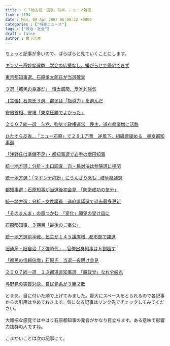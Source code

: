 ```yaml
---
title : ０７地方統一選挙、前半、ニュース雑感
link : 1194
date : Mon, 09 Apr 2007 06:08:32 +0000
categories : ["時事ニュース"]
tags : ["政治・社会"]
draft : false
author : 倉下忠憲
---
```


ちょっと記事が多いので、ぱらぱらと見ていくことにします。<BR><BR><A HREF="http://www.iza.ne.jp/news/newsarticle/46868/" TARGET="_blank">キンゾー奇妙な選挙　学会の応援なし、嫌がらせで帰宅できず</A><BR><BR><A HREF="http://www.iza.ne.jp/news/newsarticle/politics/localpolicy/46786/" TARGET="_blank">東京都知事選、石原慎太郎氏が当選確実</A><BR><BR><A HREF="http://www.iza.ne.jp/news/newsarticle/politics/localpolicy/46839/" TARGET="_blank">３選「都民の良識だ」　慎太郎節、反省と強気</A><BR><BR><A HREF="http://www.iza.ne.jp/news/newsarticle/column/shuchou/46828/" TARGET="_blank">【主張】石原氏３選　都民は「指導力」を選んだ</A><BR><BR><A HREF="http://www.iza.ne.jp/news/newsarticle/politics/politicsit/46877/" TARGET="_blank">安倍首相、安堵「東京圧勝でよかった」</A><BR><BR><A HREF="http://www.iza.ne.jp/news/newsarticle/politics/politicsit/46860/" TARGET="_blank">２００７統一選　与党、強気で政権運営　民主、道府県議増に活路</A><BR><BR><A HREF="http://www.iza.ne.jp/news/newsarticle/politics/localpolicy/46874/" TARGET="_blank">ひたすら反省…「ニュー石原」で２８１万票　逆風下、組織票固める　東京都知事選</A>　<BR><BR><A HREF="http://www.nikkei.co.jp/news/main/20070409STXKB010909042007.html" TARGET="_blank">「浅野氏は準備不足」・都知事選で岩手の増田知事 </A><BR><BR><A HREF="http://www.mainichi-msn.co.jp/today/news/20070409k0000e010053000c.html" TARGET="_blank">統一地方選：分析・出口調査　自・民対決は参院選に相関</A><BR><BR><A HREF="http://www.mainichi-msn.co.jp/seiji/senkyo/news/20070409k0000e010071000c.html" TARGET="_blank">統一地方選：「マドンナ内紛」にうんざり感も…岐阜県議選</A><BR><BR><A HREF="http://www.mainichi-msn.co.jp/seiji/gyousei/news/20070409k0000e010069000c.html" TARGET="_blank">都知事選：石原知事が当選後初会見　「防衛成功の気分」</A><BR><BR><A HREF="http://www.mainichi-msn.co.jp/today/news/20070409k0000e010058000c.html" TARGET="_blank">統一地方選：分析・女性議員　道府県議選で過去最多更新</A><BR><BR><A HREF="http://www.asahi.com/national/update/0409/TKY200704090093.html" TARGET="_blank">「そのまんま」の風つかむ　「変化」願望の受け皿に</A><BR><BR><A HREF="http://www.asahi.com/national/update/0409/TKY200704090108.html" TARGET="_blank">石原都知事、３期目「最後のご奉公」</A><BR><BR><A HREF="http://www.yomiuri.co.jp/election/local2007/news/20070409it03.htm?from=top" TARGET="_blank">統一地方選前半戦、民主が１４５議席増…都市部で躍進</A><BR><BR><A HREF="http://www.yomiuri.co.jp/election/local2007/news/20070409ia02.htm" TARGET="_blank">旧通産・旧自治「２強時代」…官僚出身知事は６割超す</A><BR><BR><A HREF="http://www.sankei.co.jp/shakai/wadai/070409/wdi070409002.htm" TARGET="_blank">「都民の信頼倍増」石原氏　当選一夜明け会見</A> <BR><BR><A HREF="http://www.sankei.co.jp/seiji/senkyo/070409/snk003.htm" TARGET="_blank">２００７統一選　１３都道県知事選　「脱政党」なお分岐点</A><BR><BR><A HREF="http://www.sankei.co.jp/seiji/senkyo/070409/snk002.htm" TARGET="_blank">与野党の実質対決、自民党系が３勝２敗</A><BR><BR>とまあ、目に付いた順で上げてみました。膨大にスペースをとられるので各記事からの引用はやめておきます。気になる記事はリンク先でチェックしてみてください。<BR><BR>大雑把な感覚ではやはり石原都知事の発言がかなり目立ちます。ある意味で影響力抜群の人ですね。<BR><BR>こまかいことは次の記事にて。<BR><BR><br><br>
